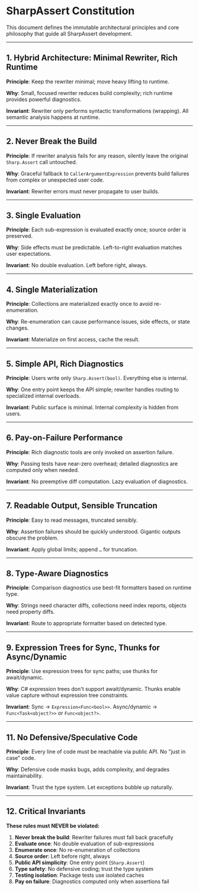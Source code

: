 # SharpAssert Constitution

This document defines the immutable architectural principles and core philosophy that guide all SharpAssert development.

---

## 1. Hybrid Architecture: Minimal Rewriter, Rich Runtime

**Principle**: Keep the rewriter minimal; move heavy lifting to runtime.

**Why**: Small, focused rewriter reduces build complexity; rich runtime provides powerful diagnostics.

**Invariant**: Rewriter only performs syntactic transformations (wrapping). All semantic analysis happens at runtime.

---

## 2. Never Break the Build

**Principle**: If rewriter analysis fails for any reason, silently leave the original `Sharp.Assert` call untouched.

**Why**: Graceful fallback to `CallerArgumentExpression` prevents build failures from complex or unexpected user code.

**Invariant**: Rewriter errors must never propagate to user builds.

---

## 3. Single Evaluation

**Principle**: Each sub-expression is evaluated exactly once; source order is preserved.

**Why**: Side effects must be predictable. Left-to-right evaluation matches user expectations.

**Invariant**: No double evaluation. Left before right, always.

---

## 4. Single Materialization

**Principle**: Collections are materialized exactly once to avoid re-enumeration.

**Why**: Re-enumeration can cause performance issues, side effects, or state changes.

**Invariant**: Materialize on first access, cache the result.

---

## 5. Simple API, Rich Diagnostics

**Principle**: Users write only `Sharp.Assert(bool)`. Everything else is internal.

**Why**: One entry point keeps the API simple; rewriter handles routing to specialized internal overloads.

**Invariant**: Public surface is minimal. Internal complexity is hidden from users.

---

## 6. Pay-on-Failure Performance

**Principle**: Rich diagnostic tools are only invoked on assertion failure.

**Why**: Passing tests have near-zero overhead; detailed diagnostics are computed only when needed.

**Invariant**: No preemptive diff computation. Lazy evaluation of diagnostics.

---

## 7. Readable Output, Sensible Truncation

**Principle**: Easy to read messages, truncated sensibly.

**Why**: Assertion failures should be quickly understood. Gigantic outputs obscure the problem.

**Invariant**: Apply global limits; append `…` for truncation.

---

## 8. Type-Aware Diagnostics

**Principle**: Comparison diagnostics use best-fit formatters based on runtime type.

**Why**: Strings need character diffs, collections need index reports, objects need property diffs.

**Invariant**: Route to appropriate formatter based on detected type.

---

## 9. Expression Trees for Sync, Thunks for Async/Dynamic

**Principle**: Use expression trees for sync paths; use thunks for await/dynamic.

**Why**: C# expression trees don't support await/dynamic. Thunks enable value capture without expression tree constraints.

**Invariant**: Sync → `Expression<Func<bool>>`. Async/dynamic → `Func<Task<object?>>` or `Func<object?>`.

---

## 11. No Defensive/Speculative Code

**Principle**: Every line of code must be reachable via public API. No "just in case" code.

**Why**: Defensive code masks bugs, adds complexity, and degrades maintainability.

**Invariant**: Trust the type system. Let exceptions bubble up naturally.

---

## 12. Critical Invariants

**These rules must NEVER be violated:**

1. **Never break the build**: Rewriter failures must fall back gracefully
2. **Evaluate once**: No double evaluation of sub-expressions
3. **Enumerate once**: No re-enumeration of collections
4. **Source order**: Left before right, always
5. **Public API simplicity**: One entry point (`Sharp.Assert`)
6. **Type safety**: No defensive coding; trust the type system
7. **Testing isolation**: Package tests use isolated caches
8. **Pay on failure**: Diagnostics computed only when assertions fail